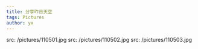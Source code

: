 ```yaml
---
title: 分享昨日天空
tags: Pictures
author: yx
---
```


src: /pictures/110501.jpg
src: /pictures/110502.jpg
src: /pictures/110503.jpg
